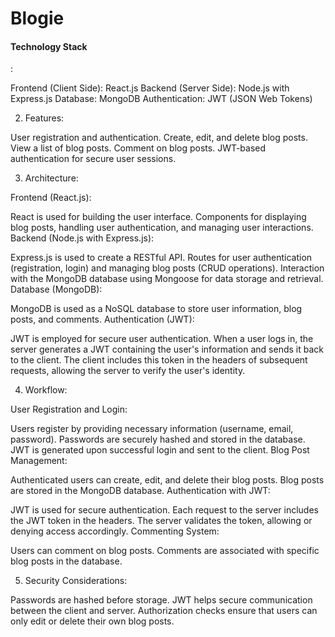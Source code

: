 # Blogie
<h4>Technology Stack</h4>:

Frontend (Client Side): React.js
Backend (Server Side): Node.js with Express.js
Database: MongoDB
Authentication: JWT (JSON Web Tokens)

2. Features:

User registration and authentication.
Create, edit, and delete blog posts.
View a list of blog posts.
Comment on blog posts.
JWT-based authentication for secure user sessions.

3. Architecture:

Frontend (React.js):

React is used for building the user interface.
Components for displaying blog posts, handling user authentication, and managing user interactions.
Backend (Node.js with Express.js):

Express.js is used to create a RESTful API.
Routes for user authentication (registration, login) and managing blog posts (CRUD operations).
Interaction with the MongoDB database using Mongoose for data storage and retrieval.
Database (MongoDB):

MongoDB is used as a NoSQL database to store user information, blog posts, and comments.
Authentication (JWT):

JWT is employed for secure user authentication.
When a user logs in, the server generates a JWT containing the user's information and sends it back to the client.
The client includes this token in the headers of subsequent requests, allowing the server to verify the user's identity.

4. Workflow:

User Registration and Login:

Users register by providing necessary information (username, email, password).
Passwords are securely hashed and stored in the database.
JWT is generated upon successful login and sent to the client.
Blog Post Management:

Authenticated users can create, edit, and delete their blog posts.
Blog posts are stored in the MongoDB database.
Authentication with JWT:

JWT is used for secure authentication.
Each request to the server includes the JWT token in the headers.
The server validates the token, allowing or denying access accordingly.
Commenting System:

Users can comment on blog posts.
Comments are associated with specific blog posts in the database.

5. Security Considerations:

Passwords are hashed before storage.
JWT helps secure communication between the client and server.
Authorization checks ensure that users can only edit or delete their own blog posts.
